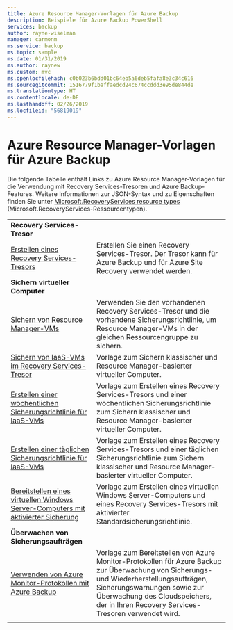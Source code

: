 ```yaml
---
title: Azure Resource Manager-Vorlagen für Azure Backup
description: Beispiele für Azure Backup PowerShell
services: backup
author: rayne-wiselman
manager: carmonm
ms.service: backup
ms.topic: sample
ms.date: 01/31/2019
ms.author: raynew
ms.custom: mvc
ms.openlocfilehash: c0b023b6bdd01bc64eb5a6deb5fafa8e3c34c616
ms.sourcegitcommit: 1516779f1baffaedcd24c674ccddd3e95de844de
ms.translationtype: HT
ms.contentlocale: de-DE
ms.lasthandoff: 02/26/2019
ms.locfileid: "56819019"
---
```

# <a name="azure-resource-manager-templates-for-azure-backup"></a>Azure Resource Manager-Vorlagen für Azure Backup

Die folgende Tabelle enthält Links zu Azure Resource Manager-Vorlagen für die Verwendung mit Recovery Services-Tresoren und Azure Backup-Features. Weitere Informationen zur JSON-Syntax und zu Eigenschaften finden Sie unter [Microsoft.RecoveryServices resource types](/azure/templates/microsoft.recoveryservices/allversions) (Microsoft.RecoveryServices-Ressourcentypen).

|   |   |
|---|---|
|**Recovery Services-Tresor** | |
| [Erstellen eines Recovery Services-Tresors](https://github.com/Azure/azure-quickstart-templates/tree/master/101-recovery-services-vault-create)| Erstellen Sie einen Recovery Services-Tresor. Der Tresor kann für Azure Backup und für Azure Site Recovery verwendet werden. |
|**Sichern virtueller Computer**| |
| [Sichern von Resource Manager-VMs](https://github.com/Azure/azure-quickstart-templates/tree/master/101-recovery-services-backup-vms) | Verwenden Sie den vorhandenen Recovery Services-Tresor und die vorhandene Sicherungsrichtlinie, um Resource Manager-VMs in der gleichen Ressourcengruppe zu sichern.|
| [Sichern von IaaS-VMs im Recovery Services-Tresor](https://github.com/Azure/azure-quickstart-templates/tree/master/201-recovery-services-backup-classic-resource-manager-vms) | Vorlage zum Sichern klassischer und Resource Manager-basierter virtueller Computer. |
| [Erstellen einer wöchentlichen Sicherungsrichtlinie für IaaS-VMs](https://github.com/Azure/azure-quickstart-templates/tree/master/101-recovery-services-weekly-backup-policy-create) | Vorlage zum Erstellen eines Recovery Services-Tresors und einer wöchentlichen Sicherungsrichtlinie zum Sichern klassischer und Resource Manager-basierter virtueller Computer.|
| [Erstellen einer täglichen Sicherungsrichtlinie für IaaS-VMs](https://github.com/Azure/azure-quickstart-templates/tree/master/101-recovery-services-daily-backup-policy-create) | Vorlage zum Erstellen eines Recovery Services-Tresors und einer täglichen Sicherungsrichtlinie zum Sichern klassischer und Resource Manager-basierter virtueller Computer.|
| [Bereitstellen eines virtuellen Windows Server-Computers mit aktivierter Sicherung](https://github.com/Azure/azure-quickstart-templates/tree/master/101-recovery-services-create-vm-and-configure-backup) | Vorlage zum Erstellen eines virtuellen Windows Server-Computers und eines Recovery Services-Tresors mit aktivierter Standardsicherungsrichtlinie.|
|**Überwachen von Sicherungsaufträgen** |  |
| [Verwenden von Azure Monitor-Protokollen mit Azure Backup](https://github.com/Azure/azure-quickstart-templates/tree/master/101-backup-oms-monitoring) | Vorlage zum Bereitstellen von Azure Monitor-Protokollen für Azure Backup zur Überwachung von Sicherungs- und Wiederherstellungsaufträgen, Sicherungswarnungen sowie zur Überwachung des Cloudspeichers, der in Ihren Recovery Services-Tresoren verwendet wird.|  
|   |   |

